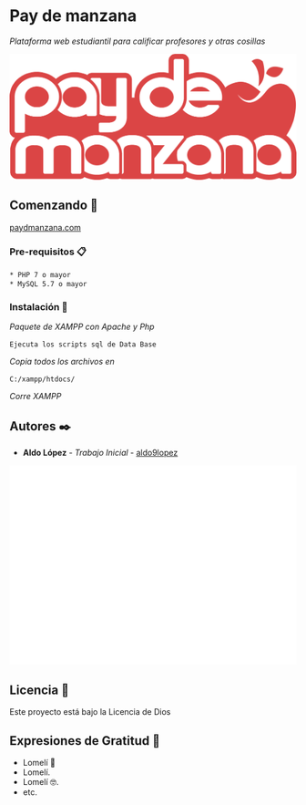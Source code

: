 # Pay de manzana

_Plataforma web estudiantil para calificar profesores y otras cosillas_

![paydmanzana](https://github.com/aldo9lopez/paydemanzana/blob/main/images/logo-rojo.png "OMG")


## Comenzando 🚀

[paydmanzana.com](https://www.paydmanzana.com/)


### Pre-requisitos 📋

```
* PHP 7 o mayor
* MySQL 5.7 o mayor
```

### Instalación 🔧

_Paquete de XAMPP con Apache y Php_

```
Ejecuta los scripts sql de Data Base
```

_Copia todos los archivos en_

```
C:/xampp/htdocs/
```

_Corre XAMPP_


## Autores ✒️

* **Aldo López** - *Trabajo Inicial* - [aldo9lopez](https://github.com/aldo9lopez)

![tortoise](https://github.com/aldo9lopez/paydemanzana/blob/main/images/tortoise_blanco.png "OMG")

## Licencia 📄

Este proyecto está bajo la Licencia de Dios


## Expresiones de Gratitud 🎁

* Lomelí 📢
* Lomelí. 
* Lomelí 🤓.
* etc.
